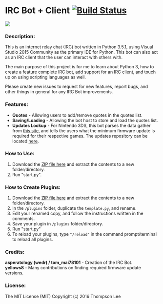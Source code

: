 # IRC Bot + Client  [![Build Status](https://travis-ci.org/tommai78101/IRCBot.svg?branch=master)](https://travis-ci.org/tommai78101/IRCBot)

![](http://i.imgur.com/xmM2oTC.gif)

### Description:

This is an internet relay chat (IRC) bot written in Python 3.5.1, using Visual Studio 2015 Community as the primary IDE for Python. This bot can also act as an IRC client that the user can interact with others with.

The main purpose of this project is for me to learn about Python 3, how to create a feature complete IRC bot, add support for an IRC client, and touch up on using scripting languages as well.

Please create new issues to request for new features, report bugs, and other things in general for any IRC Bot improvements.

### Features:

* **Quotes** - Allowing users to add/remove quotes in the quotes list.   
* **Saving/Loading** - Allowing the bot host to store and load the quotes list.   
* **Updates Lookup** - For Nintendo 3DS, this bot parses the data gather from [this site](https://yls8.mtheall.com/ninupdates/reports.php), and tells the users what the minimum firmware update is required for their respective games. The updates repository can be located [here](https://github.com/yellows8/ninupdates).   

### How to Use:

1. Download the [ZIP file here](https://github.com/tommai78101/IRCBot/archive/master.zip) and extract the contents to a new folder/directory.
2. Run "start.py".

### How to Create Plugins:

1. Download the [ZIP file here](https://github.com/tommai78101/IRCBot/archive/master.zip) and extract the contents to a new folder/directory.
2. In the `/plugins` folder, duplicate the `template.py`, and rename.
3. Edit your renamed copy, and follow the instructions written in the comments.
4. Save your plugin in `/plugins` folder/directory.
5. Run "start.py"
6. To reload your plugins, type `"/reload"` in the command prompt/terminal to reload all plugins.

### Credits:

**asperatology (wedr) / tom_mai78101** - Creation of the IRC Bot.    
**yellows8** - Many contributions on finding required firmware update versions.

### License:

The MIT License (MIT)
Copyright (c) 2016 Thompson Lee